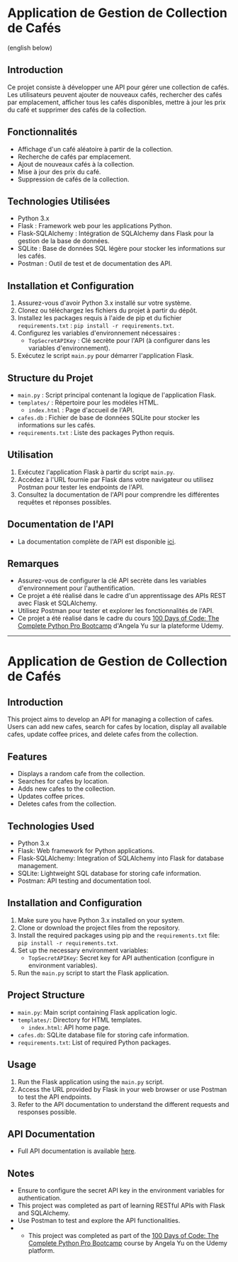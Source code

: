 # Application de Gestion de Collection de Cafés
(english below)

## Introduction
Ce projet consiste à développer une API pour gérer une collection de cafés. Les utilisateurs peuvent ajouter de nouveaux cafés, rechercher des cafés par emplacement, afficher tous les cafés disponibles, mettre à jour les prix du café et supprimer des cafés de la collection.

## Fonctionnalités
- Affichage d'un café aléatoire à partir de la collection.
- Recherche de cafés par emplacement.
- Ajout de nouveaux cafés à la collection.
- Mise à jour des prix du café.
- Suppression de cafés de la collection.

## Technologies Utilisées
- Python 3.x
- Flask : Framework web pour les applications Python.
- Flask-SQLAlchemy : Intégration de SQLAlchemy dans Flask pour la gestion de la base de données.
- SQLite : Base de données SQL légère pour stocker les informations sur les cafés.
- Postman : Outil de test et de documentation des API.

## Installation et Configuration
1. Assurez-vous d'avoir Python 3.x installé sur votre système.
2. Clonez ou téléchargez les fichiers du projet à partir du dépôt.
3. Installez les packages requis à l'aide de pip et du fichier `requirements.txt` : `pip install -r requirements.txt`.
4. Configurez les variables d'environnement nécessaires :
   - `TopSecretAPIKey` : Clé secrète pour l'API (à configurer dans les variables d'environnement).
5. Exécutez le script `main.py` pour démarrer l'application Flask.

## Structure du Projet
- `main.py` : Script principal contenant la logique de l'application Flask.
- `templates/` : Répertoire pour les modèles HTML.
    - `index.html` : Page d'accueil de l'API.
- `cafes.db` : Fichier de base de données SQLite pour stocker les informations sur les cafés.
- `requirements.txt` : Liste des packages Python requis.

## Utilisation
1. Exécutez l'application Flask à partir du script `main.py`.
2. Accédez à l'URL fournie par Flask dans votre navigateur ou utilisez Postman pour tester les endpoints de l'API.
3. Consultez la documentation de l'API pour comprendre les différentes requêtes et réponses possibles.

## Documentation de l'API
- La documentation complète de l'API est disponible [ici](https://documenter.getpostman.com/view/20632735/2s93RWNWaH).

## Remarques
- Assurez-vous de configurer la clé API secrète dans les variables d'environnement pour l'authentification.
- Ce projet a été réalisé dans le cadre d'un apprentissage des APIs REST avec Flask et SQLAlchemy.
- Utilisez Postman pour tester et explorer les fonctionnalités de l'API.
- Ce projet a été réalisé dans le cadre du cours [100 Days of Code: The Complete Python Pro Bootcamp](https://www.udemy.com/course/100-days-of-code/) d'Angela Yu sur la plateforme Udemy.

---

# Application de Gestion de Collection de Cafés

## Introduction
This project aims to develop an API for managing a collection of cafes. Users can add new cafes, search for cafes by location, display all available cafes, update coffee prices, and delete cafes from the collection.

## Features
- Displays a random cafe from the collection.
- Searches for cafes by location.
- Adds new cafes to the collection.
- Updates coffee prices.
- Deletes cafes from the collection.

## Technologies Used
- Python 3.x
- Flask: Web framework for Python applications.
- Flask-SQLAlchemy: Integration of SQLAlchemy into Flask for database management.
- SQLite: Lightweight SQL database for storing cafe information.
- Postman: API testing and documentation tool.

## Installation and Configuration
1. Make sure you have Python 3.x installed on your system.
2. Clone or download the project files from the repository.
3. Install the required packages using pip and the `requirements.txt` file: `pip install -r requirements.txt`.
4. Set up the necessary environment variables:
   - `TopSecretAPIKey`: Secret key for API authentication (configure in environment variables).
5. Run the `main.py` script to start the Flask application.

## Project Structure
- `main.py`: Main script containing Flask application logic.
- `templates/`: Directory for HTML templates.
    - `index.html`: API home page.
- `cafes.db`: SQLite database file for storing cafe information.
- `requirements.txt`: List of required Python packages.

## Usage
1. Run the Flask application using the `main.py` script.
2. Access the URL provided by Flask in your web browser or use Postman to test the API endpoints.
3. Refer to the API documentation to understand the different requests and responses possible.

## API Documentation
- Full API documentation is available [here](https://documenter.getpostman.com/view/20632735/2s93RWNWaH).

## Notes
- Ensure to configure the secret API key in the environment variables for authentication.
- This project was completed as part of learning RESTful APIs with Flask and SQLAlchemy.
- Use Postman to test and explore the API functionalities.
- - This project was completed as part of the [100 Days of Code: The Complete Python Pro Bootcamp](https://www.udemy.com/course/100-days-of-code/) course by Angela Yu on the Udemy platform.
